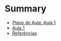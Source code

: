 # Summary

* [Plano de Aula: Aula 1](planos/p1-fundamentos-basicos.md)
* [Aula 1](aulas/1-fundamentos-basicos.md)
* [Referências](referencias/README.md)
